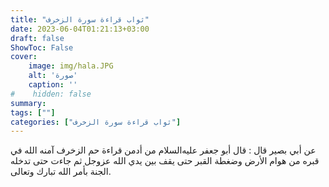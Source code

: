 ```yaml
---
title: "ثواب قراءة سورة الزخرف"
date: 2023-06-04T01:21:13+03:00
draft: false
ShowToc: False
cover:
    image: img/hala.JPG
    alt: 'صورة'
    caption: ''
#    hidden: false
summary: 
tags: [""]
categories: ["ثواب قراءة سورة الزخرف"]
---
```

عن أبي بصير قال : قال
أبو جعفر عليه‌السلام من أدمن قراءة حم الزخرف آمنه الله في قبره من هوام
الأرض وضغطة القبر حتى يقف بين يدي الله عزوجل ثم جاءت حتى تدخله
الجنة بأمر الله تبارك وتعالى.

